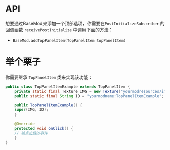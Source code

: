 # API
想要通过BaseMod来添加一个顶部选项，你需要在`PostInitializeSubscriber`  的回调函数 `receivePostInitialize` 中调用下面的方法：

* `BaseMod.addTopPanelItem(TopPanelItem topPanelItem)` 

# 举个栗子
你需要继承 `TopPanelItem` 类来实现该功能：
```Java
public class TopPanelItemExample extends TopPanelItem {
    private static final Texture IMG = new Texture("yourmodresources/images/icon.png");
    public static final String ID = "yourmodname:TopPanelItemExample";

    public TopPanelItemExample() {
	super(IMG, ID);
    }

    @Override
    protected void onClick() {
	// 被点击后的事件
    }
}
```